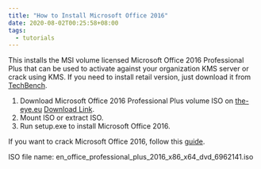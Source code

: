 ```yaml
---
title: "How to Install Microsoft Office 2016"
date: 2020-08-02T00:25:58+08:00
tags:
  - tutorials
---
```

This installs the MSI volume licensed Microsoft Office 2016 Professional Plus that can be used to activate against your organization KMS server or crack using KMS. If you need to install retail version, just download it from [TechBench](https://tb.rg-adguard.net/public.php).

1. Download Microsoft Office 2016 Professional Plus volume ISO on [the-eye.eu](https://the-eye.eu/) [Download Link](https://the-eye.eu/public/MSDN/Office%202016/en_office_professional_plus_2016_x86_x64_dvd_6962141.iso).
2. Mount ISO or extract ISO.
3. Run setup.exe to install Microsoft Office 2016.

If you want to crack Microsoft Office 2016, follow this [guide](../how-to-crack-microsoft-office).

ISO file name: en_office_professional_plus_2016_x86_x64_dvd_6962141.iso